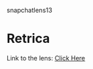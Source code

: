 snapchatlens13

# Retrica

Link to the lens: [Click Here](https://www.snapchat.com/unlock/?type=SNAPCODE&uuid=4ded5a02f8b6447ab1d8cc859351993f&metadata=01)
